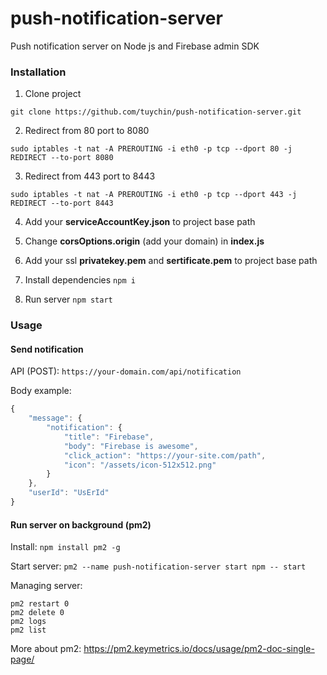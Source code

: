 # push-notification-server
Push notification server on Node js and Firebase admin SDK

### Installation

1. Clone project

`git clone https://github.com/tuychin/push-notification-server.git`

2. Redirect from 80 port to 8080

`sudo iptables -t nat -A PREROUTING -i eth0 -p tcp --dport 80 -j REDIRECT --to-port 8080`

3. Redirect from 443 port to 8443

`sudo iptables -t nat -A PREROUTING -i eth0 -p tcp --dport 443 -j REDIRECT --to-port 8443`

4. Add your **serviceAccountKey.json** to project base path

5. Change **corsOptions.origin** (add your domain) in **index.js**

6. Add your ssl **privatekey.pem** and **sertificate.pem** to project base path

7. Install dependencies
`npm i`

8. Run server
`npm start`

### Usage

#### Send notification

API (POST):
`https://your-domain.com/api/notification`

Body example:
```javascript
{
    "message": {
        "notification": {
            "title": "Firebase",
            "body": "Firebase is awesome",
            "click_action": "https://your-site.com/path",
            "icon": "/assets/icon-512x512.png"
        }
    },
    "userId": "UsErId"
}
```

#### Run server on background (pm2)

Install: `npm install pm2 -g`

Start server: `pm2 --name push-notification-server start npm -- start`

Managing server:
```
pm2 restart 0
pm2 delete 0
pm2 logs
pm2 list
```

More about pm2: https://pm2.keymetrics.io/docs/usage/pm2-doc-single-page/
